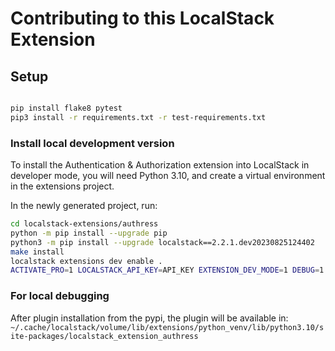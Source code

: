# Contributing to this LocalStack Extension

## Setup
```sh

pip install flake8 pytest
pip3 install -r requirements.txt -r test-requirements.txt
```

### Install local development version

To install the Authentication & Authorization extension into LocalStack in developer mode, you will need Python 3.10, and create a virtual environment in the extensions project.

In the newly generated project, run:

<!--
Support (Beta) version of localstack auth command
```bash
mkdir -p ~/.localstack
echo '{"token":true}' > ~/.localstack/auth.json
```

-->

```bash
cd localstack-extensions/authress
python -m pip install --upgrade pip
python3 -m pip install --upgrade localstack==2.2.1.dev20230825124402
make install
localstack extensions dev enable .
ACTIVATE_PRO=1 LOCALSTACK_API_KEY=API_KEY EXTENSION_DEV_MODE=1 DEBUG=1 localstack start
```

### For local debugging
After plugin installation from the pypi, the plugin will be available in:
`~/.cache/localstack/volume/lib/extensions/python_venv/lib/python3.10/site-packages/localstack_extension_authress`
